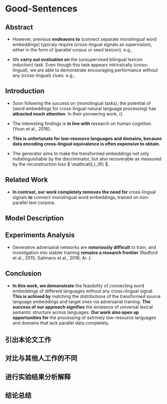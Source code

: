 # Good-Sentences

## Abstract

- However, previous **endeavors to** (connect separate monolingual word embeddings) typicaly require (cross-lingual signals as supervision), either in the form of (parallel corpus or seed lexicon).
  e.g., 
 
- We **carry out evaluation on** the (unsupervised bilingual lexicon induction) task. Even though this task appears intrinsically (cross-lingual), we are able to demonstrate encouraging performance without any (cross-lingual) clues.
  e.g., 

## Introduction

- Soon following the success on (monolingual tasks), the potential of (word embeddings for cross-lingual natural language processing) has **attracted much attention**. In their pioneering work, (). 

- The interesting findings is **in line with** research on human cognition (Youn et al., 2016).

- **This is unfortunate for low-resource languages and domains, because data encoding cross-lingual equivalence is often expensive to obtain.**

- The generator aims to make the transformed embeddings not only indistinguishable by the discriminator, but also recoverable as measured by the reconstruction loss $ \mathcal{L}_{R} $.

## Related Work

- **In contrast, our work completely removes the need for** cross-lingual signals **to** connect monolingual word embeddings, trained on non-parallel text corpora.

## Model Description

## Experiments Analysis

- Generative adversarial networks are **notoriously difficult** to train, and investigation into stabler training **remains a research frontier** (Radford et al., 2015; Salimans et al., 2016; Ar..).

## Conclusion

- **In this work, we demonstrate** the feasibility of connecting word embeddings of different languages without any cross=lingual signal. **This is achived by** matching the distributions of the transformed source language embeddings and target ones via adversarial training. **The success of our approach signifies** the existence of universal lexical semantic structure across languages. **Our work also open up opportunities for** the processing of extrmely low-resource languages and domains that lack parallel data completely.

## 引出本论文工作

## 对比与其他人工作的不同

## 进行实验结果分析解释

## 结论总结
